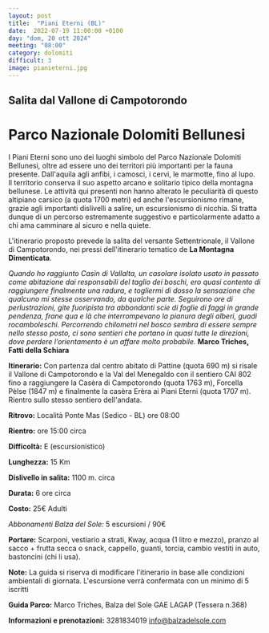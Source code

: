```yaml
---
layout: post
title:  "Piani Eterni (BL)"
date:  2022-07-19 11:00:00 +0100
day: "dom, 20 ott 2024"
meeting: "08:00"
category: dolomiti 
difficult: 3
image: pianieterni.jpg
---
```


## Salita dal Vallone di Campotorondo
# Parco Nazionale Dolomiti Bellunesi

I Piani Eterni sono uno dei luoghi simbolo del Parco Nazionale Dolomiti Bellunesi, oltre ad essere uno dei territori più importanti per la fauna presente. Dall'aquila agli anfibi, i camosci, i cervi, le marmotte, fino al lupo. Il territorio conserva il suo aspetto arcano e solitario tipico della montagna bellunese.
Le attività qui presenti non hanno alterato le peculiarità di questo altipiano carsico (a quota 1700 metri) ed anche l'escursionismo rimane, grazie agli importanti dislivelli a salire, un escursionismo di nicchia.
Si tratta dunque di un percorso estremamente suggestivo e particolarmente adatto a chi ama camminare al sicuro e nella quiete.

L'itinerario proposto prevede la salita del versante Settentrionale, il Vallone di Campotorondo, nei pressi dell'itinerario tematico de **La Montagna Dimenticata**.

*Quando ho raggiunto Casìn di Vallalta, un casolare isolato usato in passato come abitazione dai responsabili del taglio dei boschi, ero quasi contento di raggiungere finalmente una radura, e togliermi di dosso la sensazione che qualcuno mi stesse osservando, da qualche parte. Seguirono ore di perlustrazioni, gite fuoripista tra abbondanti scie di foglie di faggi in grande pendenza, frane qua e là che interrompevano la pianura degli alberi, guadi rocamboleschi. Percorrendo chilometri nel bosco sembra di essere sempre nello stesso posto, ci sono sentieri che portano in quasi tutte le direzioni, dove perdere l’orientamento è un affare molto probabile.*
**Marco Triches, Fatti della Schiara**

**Itinerario:** Con partenza dal centro abitato di Pattine (quota 690 m) si risale il Vallone di Campotorondo e la Val del Menegaldo con il sentiero CAI 802 fino a raggiungere la Casèra di Campotorondo (quota 1763 m), Forcella Pèlse (1847 m) e finalmente la casèra Erèra ai Piani Eterni (quota 1707 m).
Rientro sullo stesso sentiero dell'andata. 

**Ritrovo:** Località Ponte Mas (Sedico - BL) ore 08:00

**Rientro:** ore 15:00 circa 

**Difficoltà:** E (escursionistico)

**Lunghezza:** 15 Km

**Dislivello in salita:**  1100 m. circa

**Durata:** 6 ore circa

**Costo:** 25€ Adulti

*Abbonamenti Balza del Sole:* 5 escursioni / 90€

**Portare:** Scarponi, vestiario a strati, Kway, acqua (1 litro e mezzo), pranzo al sacco + frutta secca o snack, cappello, guanti, torcia, cambio vestiti in auto, bastoncini (chi li usa). 

**Note:** La guida si riserva di modificare l'itinerario in base alle condizioni ambientali di giornata. L'escursione verrà confermata con un minimo di 5 iscritti

**Guida Parco:** Marco Triches, Balza del Sole GAE LAGAP (Tessera n.368)

**Informazioni e prenotazioni:** 3281834019 info@balzadelsole.com 
